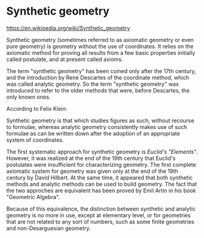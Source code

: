 # Synthetic geometry

https://en.wikipedia.org/wiki/Synthetic_geometry

Synthetic geometry (sometimes referred to as axiomatic geometry or even pure geometry) is geometry without the use of coordinates. It relies on the axiomatic method for proving all results from a few basic properties initially called postulate, and at present called axioms.

The term "synthetic geometry" has been coined only after the 17th century, and the introduction by René Descartes of the coordinate method, which was called analytic geometry. So the term "synthetic geometry" was introduced to refer to the older methods that were, before Descartes, the only known ones.

According to Felix Klein:

  Synthetic geometry is that which studies figures as such, without recourse to formulae, whereas analytic geometry consistently makes use of such formulae as can be written down after the adoption of an appropriate system of coordinates.

The first systematic approach for synthetic geometry is *Euclid's "Elements"*. However, it was realized at the end of the 19th century that Euclid's postulates were insufficient for characterizing geometry. The first complete axiomatic system for geometry was given only at the end of the 19th century by David Hilbert. At the same time, it appeared that both synthetic methods and analytic methods can be used to build geometry. The fact that the two approches are equivalent has been proved by Emil Artin in his book "Geometric Algebra".

Because of this equivalence, the distinction between synthetic and analytic geometry is no more in use, except at elementary level, or for geometries that are not related to any sort of numbers, such as some finite geometries and non-Desarguesian geometry.

